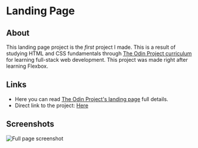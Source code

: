 # Landing Page

## About

This landing page project is the _first_ project I made. This is a result of studying HTML and CSS fundamentals through [The Odin Project curriculum](https://www.theodinproject.com/) for learning full-stack web development. This project was made right after learning Flexbox.

## Links

- Here you can read [The Odin Project's landing page](https://www.theodinproject.com/lessons/foundations-landing-page) full details.
- Direct link to the project: [Here](https://codingnewbie.github.io/landing-page/)

## Screenshots

![Full page screenshot]()